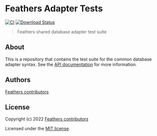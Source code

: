 # Feathers Adapter Tests

[![CI](https://github.com/feathersjs/feathers/workflows/Node.js%20CI/badge.svg)](https://github.com/feathersjs/feathers/actions?query=workflow%3A%22Node.js+CI%22)
[![Download Status](https://img.shields.io/npm/dm/@feathersjs/adapter-commons.svg?style=flat-square)](https://www.npmjs.com/package/@feathersjs/adapter-commons)

> Feathers shared database adapter test suite

## About

This is a repository that contains the test suite for the common database adapter syntax. See the [API documentation](https://docs.feathersjs.com/api/databases/common.html) for more information.

## Authors

[Feathers contributors](https://github.com/feathersjs/adapter-tests/graphs/contributors)

## License

Copyright (c) 2022 [Feathers contributors](https://github.com/feathersjs/feathers/graphs/contributors)

Licensed under the [MIT license](LICENSE).
